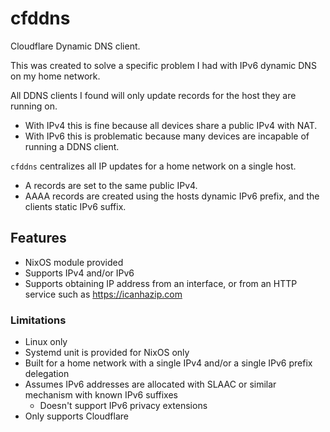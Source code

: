 # cfddns

Cloudflare Dynamic DNS client.

This was created to solve a specific problem I had with IPv6 dynamic DNS on my home network.

All DDNS clients I found will only update records for the host they are running on.

- With IPv4 this is fine because all devices share a public IPv4 with NAT.
- With IPv6 this is problematic because many devices are incapable of running a DDNS client.

`cfddns` centralizes all IP updates for a home network on a single host.

- A records are set to the same public IPv4.
- AAAA records are created using the hosts dynamic IPv6 prefix, and the clients static IPv6 suffix.

## Features

- NixOS module provided
- Supports IPv4 and/or IPv6
- Supports obtaining IP address from an interface, or from an HTTP service such as <https://icanhazip.com>

### Limitations

- Linux only
- Systemd unit is provided for NixOS only
- Built for a home network with a single IPv4 and/or a single IPv6 prefix delegation
- Assumes IPv6 addresses are allocated with SLAAC or similar mechanism with known IPv6 suffixes
  - Doesn't support IPv6 privacy extensions
- Only supports Cloudflare
